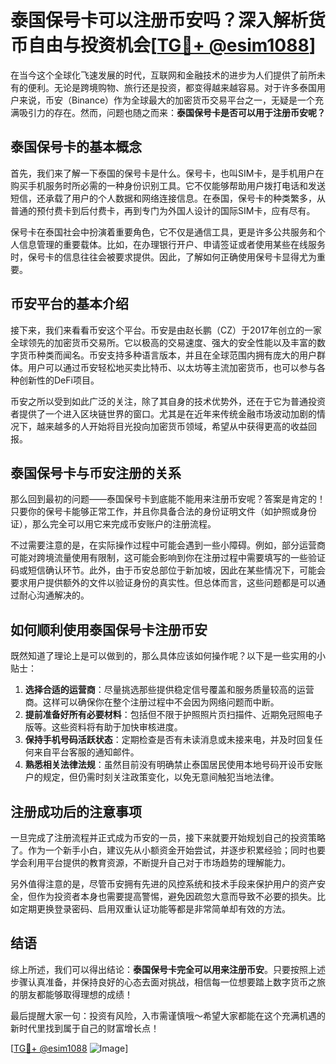 # 泰国保号卡可以注册币安吗？深入解析货币自由与投资机会[[TG💪+ @esim1088](https://t.me/s/esim1088)]

在当今这个全球化飞速发展的时代，互联网和金融技术的进步为人们提供了前所未有的便利。无论是跨境购物、旅行还是投资，都变得越来越容易。对于许多泰国用户来说，币安（Binance）作为全球最大的加密货币交易平台之一，无疑是一个充满吸引力的存在。然而，问题也随之而来：**泰国保号卡是否可以用于注册币安呢？**

## 泰国保号卡的基本概念

首先，我们来了解一下泰国的保号卡是什么。保号卡，也叫SIM卡，是手机用户在购买手机服务时所必需的一种身份识别工具。它不仅能够帮助用户拨打电话和发送短信，还承载了用户的个人数据和网络连接信息。在泰国，保号卡的种类繁多，从普通的预付费卡到后付费卡，再到专门为外国人设计的国际SIM卡，应有尽有。

保号卡在泰国社会中扮演着重要角色，它不仅是通信工具，更是许多公共服务和个人信息管理的重要载体。比如，在办理银行开户、申请签证或者使用某些在线服务时，保号卡的信息往往会被要求提供。因此，了解如何正确使用保号卡显得尤为重要。

## 币安平台的基本介绍

接下来，我们来看看币安这个平台。币安是由赵长鹏（CZ）于2017年创立的一家全球领先的加密货币交易所。它以极高的交易速度、强大的安全性能以及丰富的数字货币种类而闻名。币安支持多种语言版本，并且在全球范围内拥有庞大的用户群体。用户可以通过币安轻松地买卖比特币、以太坊等主流加密货币，也可以参与各种创新性的DeFi项目。

币安之所以受到如此广泛的关注，除了其自身的技术优势外，还在于它为普通投资者提供了一个进入区块链世界的窗口。尤其是在近年来传统金融市场波动加剧的情况下，越来越多的人开始将目光投向加密货币领域，希望从中获得更高的收益回报。

## 泰国保号卡与币安注册的关系

那么回到最初的问题——泰国保号卡到底能不能用来注册币安呢？答案是肯定的！只要你的保号卡能够正常工作，并且你具备合法的身份证明文件（如护照或身份证），那么完全可以用它来完成币安账户的注册流程。

不过需要注意的是，在实际操作过程中可能会遇到一些小障碍。例如，部分运营商可能对跨境流量使用有限制，这可能会影响到你在注册过程中需要填写的一些验证码或短信确认环节。此外，由于币安总部位于新加坡，因此在某些情况下，可能会要求用户提供额外的文件以验证身份的真实性。但总体而言，这些问题都是可以通过耐心沟通解决的。

## 如何顺利使用泰国保号卡注册币安

既然知道了理论上是可以做到的，那么具体应该如何操作呢？以下是一些实用的小贴士：

1. **选择合适的运营商**：尽量挑选那些提供稳定信号覆盖和服务质量较高的运营商。这样可以确保你在整个注册过程中不会因为网络问题而中断。
2. **提前准备好所有必要材料**：包括但不限于护照照片页扫描件、近期免冠照电子版等。这些资料将有助于加快审核进度。
3. **保持手机号码活跃状态**：定期检查是否有未读消息或未接来电，并及时回复任何来自平台客服的通知邮件。
4. **熟悉相关法律法规**：虽然目前没有明确禁止泰国居民使用本地号码开设币安账户的规定，但仍需时刻关注政策变化，以免无意间触犯当地法律。

## 注册成功后的注意事项

一旦完成了注册流程并正式成为币安的一员，接下来就要开始规划自己的投资策略了。作为一个新手小白，建议先从小额资金开始尝试，并逐步积累经验；同时也要学会利用平台提供的教育资源，不断提升自己对于市场趋势的理解能力。

另外值得注意的是，尽管币安拥有先进的风控系统和技术手段来保护用户的资产安全，但作为投资者本身也需要提高警惕，避免因疏忽大意而导致不必要的损失。比如定期更换登录密码、启用双重认证功能等都是非常简单却有效的方法。

## 结语

综上所述，我们可以得出结论：**泰国保号卡完全可以用来注册币安**。只要按照上述步骤认真准备，并保持良好的心态去面对挑战，相信每一位想要踏上数字货币之旅的朋友都能够取得理想的成绩！

最后提醒大家一句：投资有风险，入市需谨慎哦～希望大家都能在这个充满机遇的新时代里找到属于自己的财富增长点！

[[TG💪+ @esim1088](https://t.me/s/esim1088) ![Image](https://i.postimg.cc/4NQfJmqS/Snipaste-2025-05-13-00-14-12.png)]